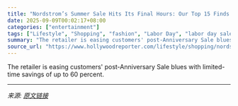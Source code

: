 ```yaml
---
title: "Nordstrom’s Summer Sale Hits Its Final Hours: Our Top 15 Finds From Tumi Bags to On Running Shoes"
date: 2025-09-09T00:02:17+08:00
categories: ["entertainment"]
tags: ["Lifestyle", "Shopping", "fashion", "Labor Day", "labor day sales", "noads", "nordstrom", "shopping"]
summary: "The retailer is easing customers' post-Anniversary Sale blues with limited-time savings of up to 60 percent."
source_url: "https://www.hollywoodreporter.com/lifestyle/shopping/nordstrom-summer-sale-2025-best-clothes-shoes-handbag-deals-1236354955/"
---
```


The retailer is easing customers' post-Anniversary Sale blues with limited-time savings of up to 60 percent.

---

*来源: [原文链接](https://www.hollywoodreporter.com/lifestyle/shopping/nordstrom-summer-sale-2025-best-clothes-shoes-handbag-deals-1236354955/)*
